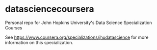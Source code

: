 # datasciencecoursera
Personal repo for John Hopkins University's Data Science Specialization Courses

See https://www.coursera.org/specializations/jhudatascience for more information on this specialization.
